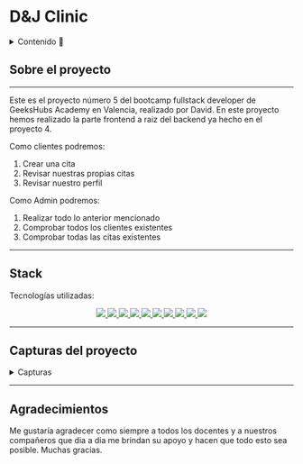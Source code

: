 # D&J Clinic

<details>
  <summary>Contenido 📝</summary>
  <ol>
    <li><a href="#sobre-el-proyecto">Sobre el proyecto</a></li>
    <li><a href="#stack">Stack</a></li>
    <li><a href="#capturas">Capturas</a></li>
    <li><a href="#agradecimientos">Agradecimientos</a></li>
  </ol>
</details>

## Sobre el proyecto
---

Este es el proyecto número 5 del bootcamp fullstack developer de  GeeksHubs Academy en Valencia, realizado por David. En este proyecto hemos realizado la parte frontend a raiz del backend ya hecho en el proyecto 4.

Como clientes podremos: 
<ol>
<li>Crear una cita</li>
<li>Revisar nuestras propias citas</li>
<li>Revisar nuestro perfil</li>
</ol>

Como Admin podremos:
<ol>
<li>Realizar todo lo anterior mencionado</li>
<li>Comprobar todos los clientes existentes</li>
<li>Comprobar todas las citas existentes</li>
</ol>

---

## Stack
Tecnologías utilizadas:
<div align ="center">
</a>
<a href="https://www.expressjs.com/">
    <img src= "https://img.shields.io/badge/express.js-%23404d59.svg?style=for-the-badge&logo=express&logoColor=%2361DAFB"/>
</a>
<a href="https://nodejs.org/es/">
    <img src= "https://img.shields.io/badge/node.js-026E00?style=for-the-badge&logo=node.js&logoColor=white"/>
</a>
<a href="https://developer.mozilla.org/es/docs/Web/JavaScript">
    <img src= "https://img.shields.io/badge/javascipt-EFD81D?style=for-the-badge&logo=javascript&logoColor=black"/>
</a>
<a href="https://jwt.io/">
    <img src= "https://img.shields.io/badge/JWT-black?style=for-the-badge&logo=JSON%20web%20tokens"/>
</a>
<a href="https://www.mysql.com/">
    <img src= "https://img.shields.io/badge/mysql-3E6E93?style=for-the-badge&logo=mysql&logoColor=white"/>
</a>
<a href="https://www.github.com/">
    <img src= "https://img.shields.io/badge/github-24292F?style=for-the-badge&logo=github&logoColor=white"/>
</a>
<a href="https://git-scm.com/">
    <img src= "https://img.shields.io/badge/git-F54D27?style=for-the-badge&logo=git&logoColor=white"/>
</a>
<a href="https://www.docker.com/">
    <img src= "https://img.shields.io/badge/docker-2496ED?style=for-the-badge&logo=docker&logoColor=white"/>
</a>
<a href="https://www.sequelize.org/">
    <img src= "https://img.shields.io/badge/sequelize-3C76C3?style=for-the-badge&logo=sequelize&logoColor=white"/>
</a>
<a href="https://reactjs.org/">
    <img src= "https://img.shields.io/badge/React-20232A?style=for-the-badge&logo=react&logoColor=61DAFB"/>
</a>
 </div>
 
 ---

## Capturas del proyecto
<details>
<summary>Capturas</summary>

En primer lugar teneis una vista donde se puede apreciar un navbar por el cual de primeras solo podremos o bien registrarnos o hacer login. 
![Alt text](src/assets/read1.png)

Aquí teneis una captura del formulario de registro:
![Alt text](src/assets/read2.png)

Este sería el formulario de login:
![Alt text](src/assets/read3.png)

Una vez registrados pasaremos a ser automaticamente clientes, por lo cual podemos apreciar que del navbar desaparecen las opciones "Registro" y "Login" y en su lugar tendremos las opciones de ver nuestro perfil, crear una cita, ver nuestras y realizar el logout.
![Alt text](src/assets/readme9.png)

Aquí teneis un ejemplo de la página para ver nuestras citas ya programadas:
![Alt text](src/assets/readme10.png)

Si iniciamos sesión como administrador tendremos un par de funcionalidades añadidas, las cuales son: Ver todos los clientes existentes en la base de datos y ver todas las citas existentes en la base de datos.
![Alt text](src/assets/read4.png)

Aqui teneis el formulario para crear una nueva cita:
![Alt text](src/assets/read5.png)


</details>

--- 

## Agradecimientos

Me gustaría agradecer como siempre a todos los docentes y a nuestros compañeros que dia a dia me brindan su apoyo y hacen que todo esto sea posible. Muchas gracias.

